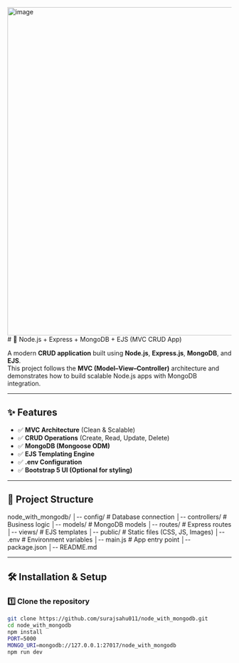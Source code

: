 <img width="1799" height="736" alt="image" src="https://github.com/user-attachments/assets/13ae6208-62d7-4f0e-bfc2-b32c140ea556" /># 🚀 Node.js + Express + MongoDB + EJS (MVC CRUD App)

A modern **CRUD application** built using **Node.js**, **Express.js**, **MongoDB**, and **EJS**.  
This project follows the **MVC (Model–View–Controller)** architecture and demonstrates how to build scalable Node.js apps with MongoDB integration.

---

## ✨ Features
- ✅ **MVC Architecture** (Clean & Scalable)
- ✅ **CRUD Operations** (Create, Read, Update, Delete)
- ✅ **MongoDB (Mongoose ODM)**
- ✅ **EJS Templating Engine**
- ✅ **.env Configuration**
- ✅ **Bootstrap 5 UI (Optional for styling)**

---

## 📂 Project Structure
node_with_mongodb/
│-- config/ # Database connection
│-- controllers/ # Business logic
│-- models/ # MongoDB models
│-- routes/ # Express routes
│-- views/ # EJS templates
│-- public/ # Static files (CSS, JS, Images)
│-- .env # Environment variables
│-- main.js # App entry point
│-- package.json
│-- README.md



---

## 🛠️ Installation & Setup

### 1️⃣ Clone the repository
```bash
git clone https://github.com/surajsahu011/node_with_mongodb.git
cd node_with_mongodb
npm install
PORT=5000
MONGO_URI=mongodb://127.0.0.1:27017/node_with_mongodb
npm run dev



